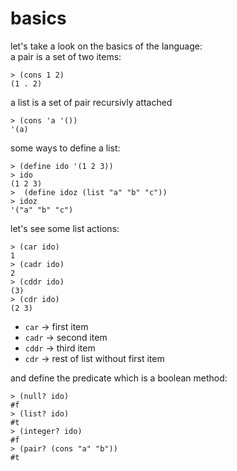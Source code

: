 # basics
let's take a look on the basics of the language:      
a pair is a set of two items:     
```racket
> (cons 1 2)
(1 . 2)
```
a list is a set of pair recursivly attached     
```racket
> (cons 'a '())
'(a)
```       
some ways to define a list:       
```racket
> (define ido '(1 2 3))
> ido
(1 2 3)
>  (define idoz (list "a" "b" "c"))
> idoz
'("a" "b" "c")
```
let's see some list actions:
```racket
> (car ido)
1
> (cadr ido)
2
> (cddr ido)
(3)
> (cdr ido)
(2 3)
```
* `car` -> first item
* `cadr` -> second item
* `cddr` -> third item
* `cdr` -> rest of list without first item

and define the predicate which is a boolean method:      
```racket
> (null? ido)
#f
> (list? ido)
#t
> (integer? ido)
#f
> (pair? (cons "a" "b"))
#t
```